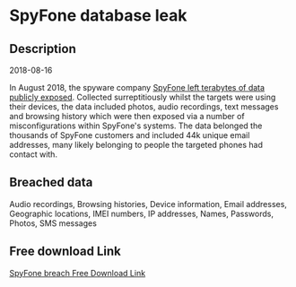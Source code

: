 # SpyFone database leak

## Description

2018-08-16

In August 2018, the spyware company <a href="https://motherboard.vice.com/en_us/article/9kmj4v/spyware-company-spyfone-terabytes-data-exposed-online-leak" target="_blank" rel="noopener">SpyFone left terabytes of data publicly exposed</a>. Collected surreptitiously whilst the targets were using their devices, the data included photos, audio recordings, text messages and browsing history which were then exposed via a number of misconfigurations within SpyFone's systems. The data belonged the thousands of SpyFone customers and included 44k unique email addresses, many likely belonging to people the targeted phones had contact with.

## Breached data

Audio recordings, Browsing histories, Device information, Email addresses, Geographic locations, IMEI numbers, IP addresses, Names, Passwords, Photos, SMS messages

## Free download Link

[SpyFone breach Free Download Link](https://link-to.net/1229997/126.7296032767199/dynamic/?r=aHR0cHM6Ly93d3cubWVkaWFmaXJlLmNvbS92aWV3L3pCcDFkUnpkcFphQ1c2RS9zcHlmb25lLmNvbS9maWxl)